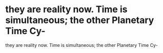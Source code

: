 # they are reality now. Time is simultaneous; the other Planetary Time Cy-

they are reality now. Time is simultaneous; the other Planetary Time Cy-